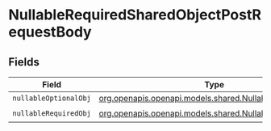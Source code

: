 # NullableRequiredSharedObjectPostRequestBody


## Fields

| Field                                                                                                      | Type                                                                                                       | Required                                                                                                   | Description                                                                                                | Example                                                                                                    |
| ---------------------------------------------------------------------------------------------------------- | ---------------------------------------------------------------------------------------------------------- | ---------------------------------------------------------------------------------------------------------- | ---------------------------------------------------------------------------------------------------------- | ---------------------------------------------------------------------------------------------------------- |
| `nullableOptionalObj`                                                                                      | [org.openapis.openapi.models.shared.NullableOptionalObject](../../models/shared/NullableOptionalObject.md) | :heavy_minus_sign:                                                                                         | N/A                                                                                                        |                                                                                                            |
| `nullableRequiredObj`                                                                                      | [org.openapis.openapi.models.shared.NullableObject](../../models/shared/NullableObject.md)                 | :heavy_check_mark:                                                                                         | N/A                                                                                                        | <nil>                                                                                                      |